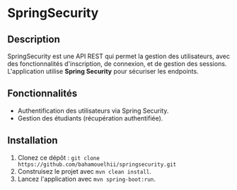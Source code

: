 # SpringSecurity

## Description
SpringSecurity est une API REST qui permet la gestion des utilisateurs, avec des fonctionnalités d'inscription, de connexion, et de gestion des sessions. L'application utilise **Spring Security** pour sécuriser les endpoints.

## Fonctionnalités
- Authentification des utilisateurs via Spring Security.
- Gestion des étudiants (récupération authentifiée).

## Installation
1. Clonez ce dépôt : `git clone https://github.com/bahamouelhii/springsecurity.git`
2. Construisez le projet avec `mvn clean install`.
3. Lancez l'application avec `mvn spring-boot:run`.

